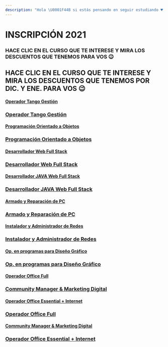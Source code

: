```yaml
---
description: "Hola \U0001F44B si estás pensando en seguir estudiando ♥ , tenemos una promo. No te quedes afuera. Vacantes limitadas \U0001F605"
---
```


# INSCRIPCIÓN 2021

### HACE CLIC EN EL CURSO QUE TE INTERESE Y MIRA LOS DESCUENTOS QUE TENEMOS PARA VOS 😉

## HACE CLIC EN EL CURSO QUE TE INTERESE Y MIRA LOS DESCUENTOS QUE TENEMOS POR DIC. Y ENE. PARA VOS 😉

#### [Operador Tango Gestión]()

### [Operador Tango Gestión](cursos/untitled-1.md)

#### [Programación Orientado a Objetos]()

### [Programación Orientado a Objetos](cursos/prog.-orientada-a-objetos.md)

#### [Desarrollador Web Full Stack]()

### [Desarrollador Web Full Stack](cursos/untitled-2.md)

#### [Desarrollador JAVA Web Full Stack]()

### [Desarrollador JAVA Web Full Stack](cursos/des.-java-web-full-stack.md)

#### [Armado y Reparación de PC]()

### [Armado y Reparación de PC](cursos/armado-y-rep.-de-pc.md)

#### [Instalador y Administrador de Redes]()

### [Instalador y Administrador de Redes](cursos/instalador-y-admin.-de-redes.md)

#### [Op. en programas para Diseño Gráfico]()

### [Op. en programas para Diseño Gráfico](cursos/op.-en-programas-para-diseno-grafico.md)

#### [Operador Office Full]()

### [Community Manager & Marketing Digital](cursos/community-magaer-and-marketing-digital.md)

#### [Operador Office Essential + Internet]()

### [Operador Office Full](cursos/op.-office-full.md)

#### [Community Manager & Marketing Digital]()

### [Operador Office Essential + Internet](cursos/op.-office-essential-+-internet.md)

